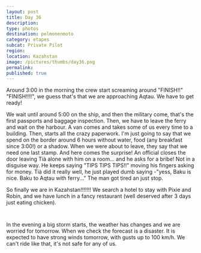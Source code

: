```yaml
---
layout: post
title: Day 36
description: 
type: photos
destination: pelmonenmoto
category: etapes
subcat: Private Pilot
region: 
location: Kazahstan
image: /pictures/thumbs/day36.png
permalink: 
published: true
---
```


Around 3:00 in the morning the crew start screaming around "FINISH!!" "FINISH!!!!", we guess that's that we are approaching Aqtau. We have to get ready!

We wait until around 5:00 on the ship, and then the military come, that's the first passports and baggage inspection. Then, we have to leave the ferry and wait on the harbour. A van comes and takes some of us every time to a building. Then, starts all the crazy paperwork. I'm just going to say that we spend on the border around 6 hours without water, food (any breakfast since 3:00!) or a shadow. When we were about to leave, they say that we need one last stamp. And here comes the surprise! An official closes the door leaving Tià alone with him on a room... and he asks for a bribe! Not in a disguise way. He keeps saying "TIPS TIPS TIPS!!" moving his fingers asking for money. Tià did it really well, he just played dumb saying -"yess, Baku is nice. Baku to Aqtau with ferry..." The man got tired an just stop.

So finally we are in Kazahstan!!!!!!! We search a hotel to stay with Pixie and Robin, and we have lunch in a fancy restaurant (well deserved after 3 days just eating chicken).

<p><a
href="https://lh3.googleusercontent.com/jJIfQa4XMxoRO8Ui7IplWmE9dBaXeMT4juDg0lrs36VHKydvM1y5MtugyNzb1Yz80iUQUlnphH17z-7TBM_-cZsNRrcgVPS28VkSmceruld9KjTc72xV6DNDCuCFAnte0M05oU-EU5iokVfpwdNdkOO-mkQzPLSAUW1lmZx5NtGiAa1CmxIjNnBPAQW3_D3VuHDByKltvxZPfgdUokAs19eVQYfweWMCq4PdtkN98pWzt36gyUrM5zPnRLJnJtjE3rZYiyozMGOGP1bnqHl77nBTusiSTzwP-F60J2b26i4ucgBjmW14slst8wTXnfljgbLhI8cmBJ-BOLOH3g9cs6OfNp5IGbBdTvDzcvIZjRKt_xsgaZyaEGD8Uu09wWDfbg52jIgBB-ua_3hYUImZKo5rOnLpHyEK2eQTzmFddR6bFRzZL9VCWwlUnzoq3mQL22M9ovwBF2vtUGckhYBOTtpbZAowVlUtV6WvtIPKsaJrg7qubMXHOPmpb7d7Ee7v-UG2v-ii_bc6PJddCRr6bR18LBoYidrBwn61DLPpC-0BCwImflatKka0Kx3oVE0Atxe6g7-xrHQ2gyaOZwGS3pcfA8cODDa5Uxz7sMp7Z_g9pjTE-2PgLvYSzbzwgtPyBcUXTjkDIvAaYpns6ghwn6ObOelBxCLyIw=w596-h794-no"><img 
src="https://lh3.googleusercontent.com/jJIfQa4XMxoRO8Ui7IplWmE9dBaXeMT4juDg0lrs36VHKydvM1y5MtugyNzb1Yz80iUQUlnphH17z-7TBM_-cZsNRrcgVPS28VkSmceruld9KjTc72xV6DNDCuCFAnte0M05oU-EU5iokVfpwdNdkOO-mkQzPLSAUW1lmZx5NtGiAa1CmxIjNnBPAQW3_D3VuHDByKltvxZPfgdUokAs19eVQYfweWMCq4PdtkN98pWzt36gyUrM5zPnRLJnJtjE3rZYiyozMGOGP1bnqHl77nBTusiSTzwP-F60J2b26i4ucgBjmW14slst8wTXnfljgbLhI8cmBJ-BOLOH3g9cs6OfNp5IGbBdTvDzcvIZjRKt_xsgaZyaEGD8Uu09wWDfbg52jIgBB-ua_3hYUImZKo5rOnLpHyEK2eQTzmFddR6bFRzZL9VCWwlUnzoq3mQL22M9ovwBF2vtUGckhYBOTtpbZAowVlUtV6WvtIPKsaJrg7qubMXHOPmpb7d7Ee7v-UG2v-ii_bc6PJddCRr6bR18LBoYidrBwn61DLPpC-0BCwImflatKka0Kx3oVE0Atxe6g7-xrHQ2gyaOZwGS3pcfA8cODDa5Uxz7sMp7Z_g9pjTE-2PgLvYSzbzwgtPyBcUXTjkDIvAaYpns6ghwn6ObOelBxCLyIw=w596-h794-no" alt=""></a></p>

<p><a
href="https://lh3.googleusercontent.com/8vKpJu6W86zETWY-4uwVhR90hh-5IuutjYFLcCuyogDgOE1oWakDIbV6YtoyY5y7hrP4p-h5h0Bw0W7x8BCklLp7HGtZdmImfT3QihD4qhqfS5n5KtTVDG--mFJjv27xXvoKxsjHlny2FJkrpzgbkEUpjiG-eN3VMTSCwssIfp3TxQYvZoDvqSLRr59UFPXTYNrgGdEs30oJydLB7d6UsEfNDylk0GNL0RiayCmmLvVYDE-yb_1VZxLOKzDcx3yVYIy6r3ede-el0FJZl00Ry_S7aP1FNfwMBAYN_12kIfyOECW_897SgpHK_LaMYEAHC2SuXCOQAJNCfMtRLGUqYjTbRv2ZDji3McVY0w92Z3d7z_C_BeEMPAMoOQmWcxdeKRjAqb5gckcSfyechif6IviD9ZZDd9QWbcWS1tlb6HH6ccFV6sK8XeciHV8T8frawYdB1h7uHXG-oXtpipBc4XDGiOx_Ehqq62VeviQbtR3kOSUa_dojaF8c7N9D8vm9T6Dh9o0uOcj3--zKC3iVWX1aK-gS0tn-6CcD_dWA40Xjai7102Cqop99JLfCOL2qt7b9DFOC8zA3_1HmasIMU29CK_HzULCPYvrmXyOAdzPIzX2Vtoc_M_Wons86HNVY-RO3n7IUJKMMsECkk47WhAujNunQDz6hxw=w1059-h794-no"><img 
src="https://lh3.googleusercontent.com/8vKpJu6W86zETWY-4uwVhR90hh-5IuutjYFLcCuyogDgOE1oWakDIbV6YtoyY5y7hrP4p-h5h0Bw0W7x8BCklLp7HGtZdmImfT3QihD4qhqfS5n5KtTVDG--mFJjv27xXvoKxsjHlny2FJkrpzgbkEUpjiG-eN3VMTSCwssIfp3TxQYvZoDvqSLRr59UFPXTYNrgGdEs30oJydLB7d6UsEfNDylk0GNL0RiayCmmLvVYDE-yb_1VZxLOKzDcx3yVYIy6r3ede-el0FJZl00Ry_S7aP1FNfwMBAYN_12kIfyOECW_897SgpHK_LaMYEAHC2SuXCOQAJNCfMtRLGUqYjTbRv2ZDji3McVY0w92Z3d7z_C_BeEMPAMoOQmWcxdeKRjAqb5gckcSfyechif6IviD9ZZDd9QWbcWS1tlb6HH6ccFV6sK8XeciHV8T8frawYdB1h7uHXG-oXtpipBc4XDGiOx_Ehqq62VeviQbtR3kOSUa_dojaF8c7N9D8vm9T6Dh9o0uOcj3--zKC3iVWX1aK-gS0tn-6CcD_dWA40Xjai7102Cqop99JLfCOL2qt7b9DFOC8zA3_1HmasIMU29CK_HzULCPYvrmXyOAdzPIzX2Vtoc_M_Wons86HNVY-RO3n7IUJKMMsECkk47WhAujNunQDz6hxw=w1059-h794-no" alt=""></a></p>

In the evening a big storm starts, the weather has changes and we are worried for tomorrow. When we check the forecast is a disaster. It is expected to have strong winds tomorrow, with gusts up to 100 km/h. We can't ride like that, it's not safe for any of us.